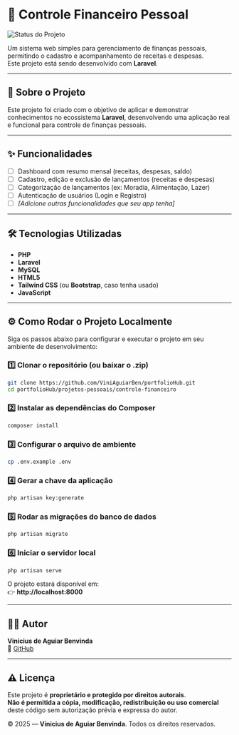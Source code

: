 # 🚀 Controle Financeiro Pessoal

![Status do Projeto](https://img.shields.io/badge/status-em%20desenvolvimento-yellow)

Um sistema web simples para gerenciamento de finanças pessoais, permitindo o cadastro e acompanhamento de receitas e despesas.  
Este projeto está sendo desenvolvido com **Laravel**.

---

## 📖 Sobre o Projeto

Este projeto foi criado com o objetivo de aplicar e demonstrar conhecimentos no ecossistema **Laravel**, desenvolvendo uma aplicação real e funcional para controle de finanças pessoais.

---

## ✨ Funcionalidades

- [ ] Dashboard com resumo mensal (receitas, despesas, saldo)  
- [ ] Cadastro, edição e exclusão de lançamentos (receitas e despesas)  
- [ ] Categorização de lançamentos (ex: Moradia, Alimentação, Lazer)  
- [ ] Autenticação de usuários (Login e Registro)  
- [ ] *[Adicione outras funcionalidades que seu app tenha]*

---

## 🛠️ Tecnologias Utilizadas

- **PHP**  
- **Laravel**  
- **MySQL**  
- **HTML5**  
- **Tailwind CSS** (ou **Bootstrap**, caso tenha usado)  
- **JavaScript**

---

## ⚙️ Como Rodar o Projeto Localmente

Siga os passos abaixo para configurar e executar o projeto em seu ambiente de desenvolvimento:

### 1️⃣ Clonar o repositório (ou baixar o .zip)
```bash
git clone https://github.com/ViniAguiarBen/portfolioHub.git
cd portfolioHub/projetos-pessoais/controle-financeiro
```

### 2️⃣ Instalar as dependências do Composer
```bash
composer install
```

### 3️⃣ Configurar o arquivo de ambiente
```bash
cp .env.example .env
```

### 4️⃣ Gerar a chave da aplicação
```bash
php artisan key:generate
```

### 5️⃣ Rodar as migrações do banco de dados
```bash
php artisan migrate
```

### 6️⃣ Iniciar o servidor local
```bash
php artisan serve
```

O projeto estará disponível em:  
👉 **http://localhost:8000**

---

## 👨‍💻 Autor

**Vinicius de Aguiar Benvinda**  
🔗 [GitHub](https://github.com/ViniAguiarBen)

---

## ⚠️ Licença

Este projeto é **proprietário e protegido por direitos autorais**.  
**Não é permitida a cópia, modificação, redistribuição ou uso comercial** deste código sem autorização prévia e expressa do autor.

© 2025 — **Vinicius de Aguiar Benvinda**. Todos os direitos reservados.
